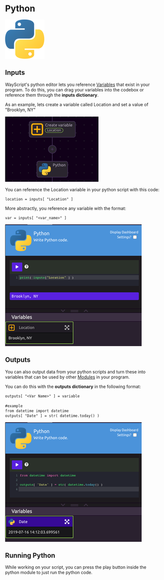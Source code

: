 # Python

![Write Python code.](../../../.gitbook/assets/python_128x128.png)

## Inputs

WayScript's python editor lets you reference [Variables](../../../introduction/variables.md) that exist in your program. To do this, you can drag your variables into the codebox or reference them through the **inputs dictionary**.

As an example, lets create a variable called Location and set a value of "Brooklyn, NY"

![](../../../.gitbook/assets/screenshot-2019-07-16-14.03.23.png)

You can reference the Location variable in your python script with this code:

```text
location = inputs[ "Location" ]
```

More abstractly, you reference any variable with the format:

```text
var = inputs[ "<var_name>" ] 
```

![](../../../.gitbook/assets/screenshot-2019-07-16-14.14.03.png)

## Outputs

You can also output data from your python scripts and turn these into variables that can be used by other [Modules](../../../introduction/modules.md) in your program. 

You can do this with the **outputs dictionary** in the following format:

```text
outputs[ "<Var Name>" ] = variable

#example
from datetime import datetime
outputs[ "Date" ] = str( datetime.today() )
```

![](../../../.gitbook/assets/screenshot-2019-07-16-14.12.32.png)

## Running Python

While working on your script, you can press the play button inside the python module to just run the python code. 


